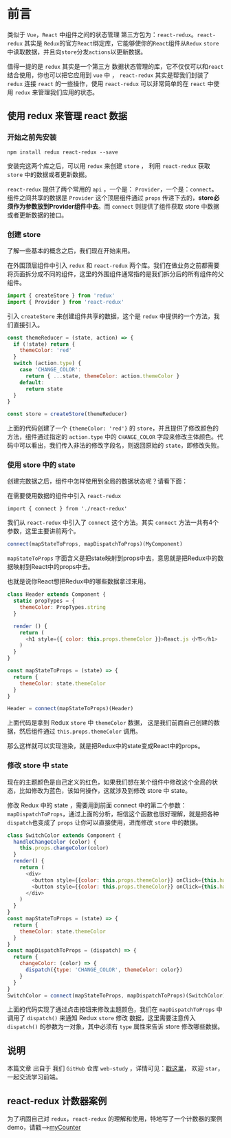# 前言

类似于 `Vue`，`React` 中组件之间的状态管理 第三方包为：`react-redux`。`react-redux` 其实是 `Redux`的官方`React`绑定库，它能够使你的`React`组件从`Redux` `store`中读取数据，并且向`store`分发`actions`以更新数据。

值得一提的是 `redux` 其实是一个第三方 数据状态管理的库，它不仅仅可以和`react` 结合使用，你也可以把它应用到 `vue` 中 ， `react-redux` 其实是帮我们封装了 `redux` 连接 `react` 的一些操作，使用 `react-redux` 可以非常简单的在 `react` 中使用 `redux` 来管理我们应用的状态。

## 使用 redux 来管理 react 数据

### 开始之前先安装

```shell
npm install redux react-redux --save
```

安装完这两个库之后，可以用 `redux` 来创建 `store` ， 利用 `react-redux` 获取 `store` 中的数据或者更新数据。

`react-redux` 提供了两个常用的 `api` ，一个是： `Provider`，一个是：`connect`。 组件之间共享的数据是 `Provider` 这个顶层组件通过 `props` 传递下去的，**store必须作为参数放到Provider组件中去**。而 `connect` 则提供了组件获取 store 中数据或者更新数据的接口。

### 创建 store

了解一些基本的概念之后，我们现在开始来用。

在外围顶层组件中引入 `redux` 和  `react-redux` 两个库。我们在做业务之前都需要将页面拆分成不同的组件，这里的外围组件通常指的是我们拆分后的所有组件的父组件。

```javascript
import { createStore } from 'redux'
import { Provider } from 'react-redux'
```

引入 `createStore` 来创建组件共享的数据，这个是 `redux` 中提供的一个方法，我们直接引入。

```javascript
const themeReducer = (state, action) => {
  if (!state) return {
    themeColor: 'red'
  }
  switch (action.type) {
    case 'CHANGE_COLOR':
      return { ...state, themeColor: action.themeColor }
    default:
      return state
  }
}

const store = createStore(themeReducer)
```

上面的代码创建了一个 `{themeColor: 'red'}`  的 `store`，并且提供了修改颜色的方法，组件通过指定的 `action.type` 中的 `CHANGE_COLOR` 字段来修改主体颜色。代码中可以看出，我们传入非法的修改字段名，则返回原始的 `state`，即修改失败。

### 使用 store 中的 state

创建完数据之后，组件中怎样使用到全局的数据状态呢？请看下面：

在需要使用数据的组件中引入 `react-redux`

```shell
import { connect } from './react-redux'
```

我们从 `react-redux` 中引入了 `connect` 这个方法。其实 `connect` 方法一共有4个参数，这里主要讲前两个。

```javascript
connect(mapStateToProps, mapDispatchToProps)(MyComponent)
```

`mapStateToProps` 字面含义是把state映射到props中去，意思就是把Redux中的数据映射到React中的props中去。

也就是说你React想把Redux中的哪些数据拿过来用。

```javascript
class Header extends Component {
  static propTypes = {
    themeColor: PropTypes.string
  }

  render () {
    return (
      <h1 style={{ color: this.props.themeColor }}>React.js 小书</h1>
    )
  }
}

const mapStateToProps = (state) => {
  return {
    themeColor: state.themeColor
  }
}

Header = connect(mapStateToProps)(Header)
```

上面代码是拿到  Redux `store` 中 `themeColor` 数据， 这是我们前面自己创建的数据，然后组件通过 `this.props.themeColor` 调用。

那么这样就可以实现渲染，就是把Redux中的state变成React中的props。


### 修改 store 中 state

现在的主题颜色是自己定义的红色，如果我们想在某个组件中修改这个全局的状态，比如修改为蓝色，该如何操作，这就涉及到修改 store 中 state。

修改 Redux 中的 state ，需要用到前面 connect 中的第二个参数：`mapDispatchToProps`，通过上面的分析，相信这个函数也很好理解，就是把各种 `dispatch`也变成了 `props` 让你可以直接使用，进而修改 `store` 中的数据。

```javascript
class SwitchColor extends Component {
  handleChangeColor (color) {
    this.props.changeColor(color)
  }
  render() {
    return (
      <div>
        <button style={{color: this.props.themeColor}} onClick={this.handleChangeColor.bind(this, 'blue')}>blue</button>
        <button style={{color: this.props.themeColor}} onClick={this.handleChangeColor.bind(this, 'red')}>red</button>
      </div>
    )
  }
}
const mapStateToProps = (state) => {
  return {
    themeColor: state.themeColor
  }
}
const mapDispatchToProps = (dispatch) => {
  return {
    changeColor: (color) => {
      dispatch({type: 'CHANGE_COLOR', themeColor: color})
    }
  }
}
SwitchColor = connect(mapStateToProps, mapDispatchToProps)(SwitchColor)
```

上面的代码实现了通过点击按钮来修改主题颜色，我们在 `mapDispatchToProps` 中调用了 `dispatch()`  来通知 Redux `store` 修改 数据，这里需要注意传入 `dispatch()` 的参数为一对象，其中必须有 `type` 属性来告诉 store 修改哪些数据。

## 说明

本篇文章 出自于 我们 `GitHub` 仓库 `web-study` ，详情可见：[戳这里](https://github.com/pubdreamcc/web-study)， 欢迎 `star`，一起交流学习前端。

## react-redux 计数器案例

为了巩固自己对 `redux`，`react-redux` 的理解和使用，特地写了一个计数器的案例demo，请戳-->[myCounter](https://github.com/pubdreamcc/web-study/tree/master/React%E4%B8%93%E9%A2%98/react-redux/mycounter)
